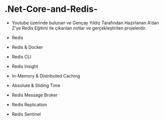 # .Net-Core-and-Redis-

- Youtube üzerinde bulunan ve Gençay Yıldız Tarafından Hazırlanan A'dan Z'ye Redis Eğitimi ile çıkarılan notlar ve gerçekleştirilen projelerdir.

- Redis
- Redis & Docker 
- Redis CLI
- Redis Insight
- In-Memory & Distributed Caching
- Absolute & Sliding Time
- Redis Message Broker
- Redis Replication
- Redis Sentinel
